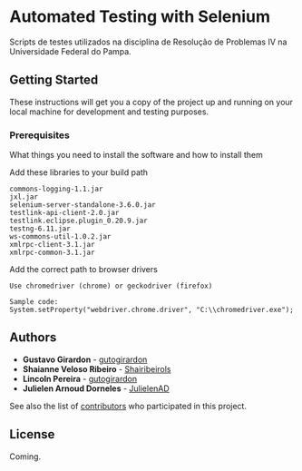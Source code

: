 # Automated Testing with Selenium

Scripts de testes utilizados na disciplina de Resolução de Problemas IV na Universidade Federal do Pampa.

## Getting Started

These instructions will get you a copy of the project up and running on your local machine for development and testing purposes. 

### Prerequisites

What things you need to install the software and how to install them

Add these libraries to your build path
```
commons-logging-1.1.jar 
jxl.jar 
selenium-server-standalone-3.6.0.jar 
testlink-api-client-2.0.jar 
testlink.eclipse.plugin_0.20.9.jar  
testng-6.11.jar 
ws-commons-util-1.0.2.jar
xmlrpc-client-3.1.jar
xmlrpc-common-3.1.jar
```
Add the correct path to browser drivers
```
Use chromedriver (chrome) or geckodriver (firefox)

Sample code:
System.setProperty("webdriver.chrome.driver", "C:\\chromedriver.exe");
```
## Authors

* **Gustavo Girardon** - [gutogirardon](https://github.com/gutogirardon)
* **Shaianne Veloso Ribeiro** - [Shairibeirols](https://github.com/Shairibeirols)
* **Lincoln Pereira** - [gutogirardon](https://github.com/gutogirardon)
* **Julielen Arnoud Dorneles** - [JulielenAD](https://github.com/JulielenAD)


See also the list of [contributors](https://github.com/gutogirardon/Selenium-Tests/graphs/contributors) who participated in this project.

## License

Coming.
